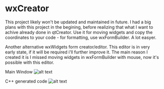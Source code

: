 # wxCreator
This project likely won't be updated and maintained in future. I had a big plans with this project in the begining, before realizing that what I want to achive already done in qtCreator. Use it for moving widgets and copy the coordinates to your code - for formatting, use wxFormBuilder. A lot easyer.

Another alternative wxWidgets form creator/editor. This editor is in very early state, if it will be required i'll further improve it. The main reason I created it is I missed moving widgets in wxFormBuilder with mouse, now it's possible with this editor.

Main Window
![alt text](https://gtfkephost.hu/files/2020/16/18/rppl535229.png)

C++ generated code
![alt text](https://gtfkephost.hu/files/2020/15/07/8z27m7ep1v.png)
